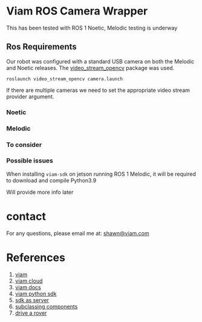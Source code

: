 # Viam ROS Camera Wrapper

This has been tested with ROS 1 Noetic, Melodic testing is underway

## Ros Requirements

Our robot was configured with a standard USB camera on both the Melodic and Noetic releases. The [video_stream_opencv](http://wiki.ros.org/video_stream_opencv)
package was used.

```shell
roslaunch video_stream_opencv camera.launch
```
If there are multiple cameras we need to set the appropriate video stream provider argument.

### Noetic

### Melodic

### To consider


### Possible issues
When installing `viam-sdk` on jetson running ROS 1 Melodic, it will be required to download and compile Python3.9

Will provide more info later

# contact

For any questions, please email me at: [shawn@viam.com](mailto:shawn@viam.com)

# References
1. [viam](https://viam.com)
1. [viam cloud](https://app.viam.com)
1. [viam docs](https://docs.viam.com)
1. [viam python sdk](https://python.viam.dev)
1. [sdk as server](https://docs.viam.com/product-overviews/sdk-as-server/)
1. [subclassing components](https://python.viam.dev/examples/example.html#subclass-a-component)
1. [drive a rover](https://www.viam.com/resources/try-viam)